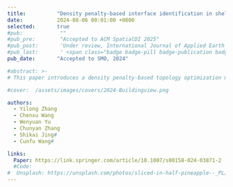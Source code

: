 ```yaml
---
title:          "Density penalty‑based interface identification in shell–infill topology optimization"
date:           2024-08-06 00:01:00 +0800
selected:       true
#pub:            ""
#pub_pre:        "Accepted to ACM SpatialDI 2025"
#pub_post:       'Under review, International Journal of Applied Earth Observation and Geoinformation(JAG)'
#pub_last:       ' <span class="badge badge-pill badge-publication badge-success">Spotlight</span>'
pub_date:       "Accepted to SMO, 2024"

#abstract: >-
# This paper introduces a density penalty-based topology optimization method for designing shell–infill structures. During the optimization, the shell is identified by simultaneously penalizing density variables of both the solid and the void phases. Two-phase density filtering and Boolean operations are further applied to model the shell–infill structure. In the optimization of shell–infill structures, the shell thickness is controlled through density filtering and the density penalty. For explicit control of the shell thickness, its analytical relationship with the filter radius and the penalty parameter is derived. Both 2D and 3D numerical examples are investigated to showcase the effectiveness of the shell–infill optimization approach. The effects of mass constraints, filter radius, penalty parameter, mesh resolution, and material properties are thoroughly studied. The results demonstrate that the density penalty-based method can efficiently identify interfaces for different settings in shell–infill optimization. The presented formulations can be directly integrated into the optimization process, offering a new perspective for the design of shell–infill structures.

#cover:  /assets/images/covers/2024-Buildingview.png

authors:
  - Yilong Zhang
  - Chenxu Wang
  - Wenyuan Yu
  - Chunyan Zhang
  - Shikai Jing#
  - Cunfu Wang#

links:
  Paper: https://link.springer.com/article/10.1007/s00158-024-03871-2
  #Code: 
#  Unsplash: https://unsplash.com/photos/sliced-in-half-pineapple--_PLJZmHZzk
---
```


